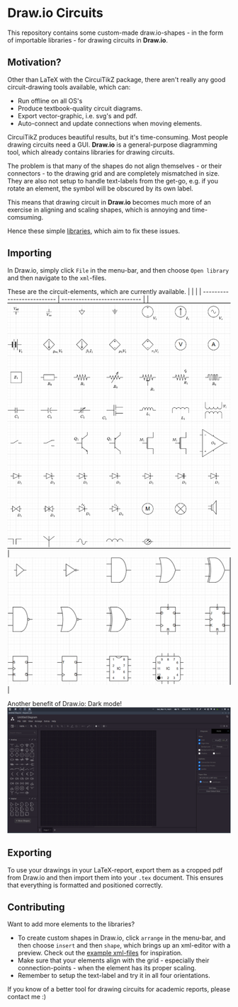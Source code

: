 # Draw.io Circuits
This repository contains some custom-made draw.io-shapes - in the form of importable libraries - for drawing circuits in **Draw.io**.

## Motivation?
Other than LaTeX with the CircuiTikZ package, there aren't really any good circuit-drawing tools available, which can:

- Run offline on all OS's
- Produce textbook-quality circuit diagrams.
- Export vector-graphic, i.e. svg's and pdf.
- Auto-connect and update connections when moving elements.

CircuiTikZ produces beautiful results, but it's time-consuming. Most people drawing circuits need a GUI. **Draw.io** is a general-purpose diagramming tool, which already contains libraries for drawing circuits.

The problem is that many of the shapes do not align themselves - or their connectors - to the drawing grid and are completely mismatched in size. They are also not setup to handle text-labels from the get-go, e.g. if you rotate an element, the symbol will be obscured by its own label.

This means that drawing circuit in **Draw.io** becomes much more of an exercise in aligning and scaling shapes, which is annoying and time-comsuming.

Hence these simple [libraries](/libraries/), which aim to fix these issues.

## Importing
In Draw.io, simply click `File` in the menu-bar, and then choose `Open library` and then navigate to the `xml`-files.

These are the circuit-elements, which are currently available.
|                            |                              |
| -------------------------- | ---------------------------- |
| ![analog](meta/analog.png) | ![digital](meta/digital.png) |

Another benefit of Draw.io: Dark mode!
![screenshot](meta/screenshot.png)

## Exporting
To use your drawings in your LaTeX-report, export them as a cropped pdf from Draw.io and then import them into your `.tex` document. This ensures that everything is formatted and positioned correctly.

## Contributing
Want to add more elements to the libraries?
- To create custom shapes in Draw.io, click `arrange` in the menu-bar, and then choose `insert` and then `shape`, which brings up an xml-editor with a preview. Check out the [example xml-files](elements/) for inspiration.
- Make sure that your elements align with the grid - especially their connection-points - when the element has its proper scaling.
- Remember to setup the text-label and try it in all four orientations.

If you know of a better tool for drawing circuits for academic reports, please contact me :)
